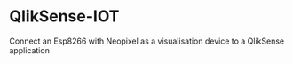 # QlikSense-IOT
Connect an Esp8266 with Neopixel as a visualisation device to a QlikSense application
